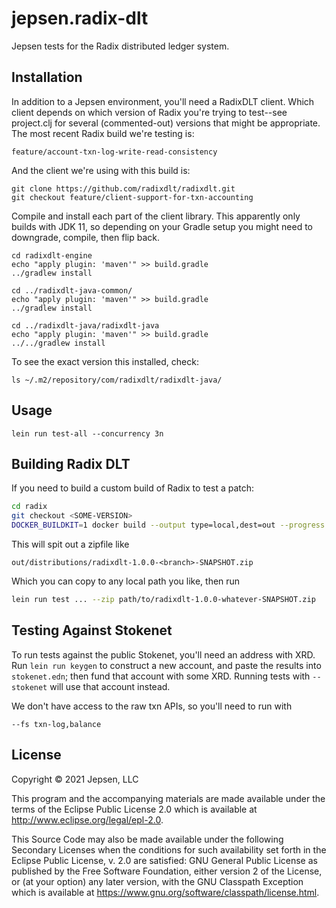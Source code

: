 # jepsen.radix-dlt

Jepsen tests for the Radix distributed ledger system.

## Installation

In addition to a Jepsen environment, you'll need a RadixDLT client. Which
client depends on which version of Radix you're trying to test--see project.clj
for several (commented-out) versions that might be appropriate. The most recent Radix build we're testing is:

```
feature/account-txn-log-write-read-consistency
```

And the client we're using with this build is:

```
git clone https://github.com/radixdlt/radixdlt.git
git checkout feature/client-support-for-txn-accounting
```

Compile and install each part of the client library. This apparently only
builds with JDK 11, so depending on your Gradle setup you might need to
downgrade, compile, then flip back.

```
cd radixdlt-engine
echo "apply plugin: 'maven'" >> build.gradle
../gradlew install

cd ../radixdlt-java-common/
echo "apply plugin: 'maven'" >> build.gradle
../gradlew install

cd ../radixdlt-java/radixdlt-java
echo "apply plugin: 'maven'" >> build.gradle
../../gradlew install
```

To see the exact version this installed, check:

```
ls ~/.m2/repository/com/radixdlt/radixdlt-java/
```

## Usage

```
lein run test-all --concurrency 3n
```

## Building Radix DLT

If you need to build a custom build of Radix to test a patch:

```sh
cd radix
git checkout <SOME-VERSION>
DOCKER_BUILDKIT=1 docker build --output type=local,dest=out --progress plain -f radixdlt-core/docker/Dockerfile.build .
```

This will spit out a zipfile like

```
out/distributions/radixdlt-1.0.0-<branch>-SNAPSHOT.zip
```

Which you can copy to any local path you like, then run

```sh
lein run test ... --zip path/to/radixdlt-1.0.0-whatever-SNAPSHOT.zip
```

## Testing Against Stokenet

To run tests against the public Stokenet, you'll need an address with XRD. Run
`lein run keygen` to construct a new account, and paste the results into
`stokenet.edn`; then fund that account with some XRD. Running tests with
`--stokenet` will use that account instead.

We don't have access to the raw txn APIs, so you'll need to run with

`--fs txn-log,balance`


## License

Copyright © 2021 Jepsen, LLC

This program and the accompanying materials are made available under the
terms of the Eclipse Public License 2.0 which is available at
http://www.eclipse.org/legal/epl-2.0.

This Source Code may also be made available under the following Secondary
Licenses when the conditions for such availability set forth in the Eclipse
Public License, v. 2.0 are satisfied: GNU General Public License as published by
the Free Software Foundation, either version 2 of the License, or (at your
option) any later version, with the GNU Classpath Exception which is available
at https://www.gnu.org/software/classpath/license.html.
